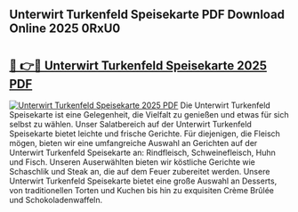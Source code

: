 ## Unterwirt Turkenfeld Speisekarte PDF Download Online 2025 0RxU0

# <h2><a href="http://gc92a9.nevu.top/?p=Unterwirt+Turkenfeld+Speisekarte">🔗 👉🔴 Unterwirt Turkenfeld Speisekarte 2025 PDF</a></h2>

[![Unterwirt Turkenfeld Speisekarte 2025 PDF](https://i.imgur.com/dBaPXMq.png)](http://gc92a9.nevu.top/?p=Unterwirt+Turkenfeld+Speisekarte)
Die Unterwirt Turkenfeld Speisekarte ist eine Gelegenheit, die Vielfalt zu genießen und etwas für sich selbst zu wählen. Unser Salatbereich auf der Unterwirt Turkenfeld Speisekarte bietet leichte und frische Gerichte. Für diejenigen, die Fleisch mögen, bieten wir eine umfangreiche Auswahl an Gerichten auf der Unterwirt Turkenfeld Speisekarte an: Rindfleisch, Schweinefleisch, Huhn und Fisch. Unseren Auserwählten bieten wir köstliche Gerichte wie Schaschlik und Steak an, die auf dem Feuer zubereitet werden. Unsere Unterwirt Turkenfeld Speisekarte bietet eine große Auswahl an Desserts, von traditionellen Torten und Kuchen bis hin zu exquisiten Crème Brûlée und Schokoladenwaffeln.
